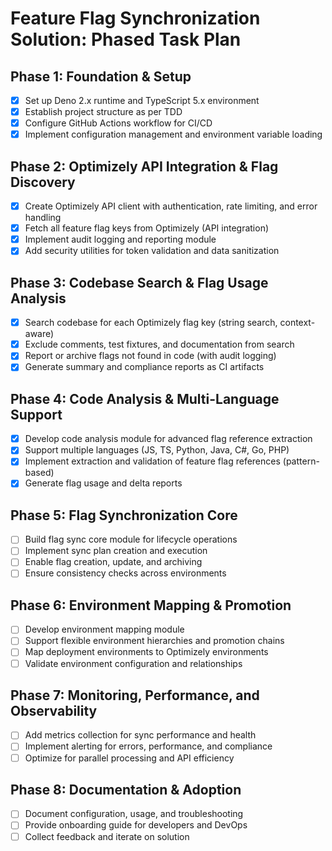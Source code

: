 # Feature Flag Synchronization Solution: Phased Task Plan

## Phase 1: Foundation & Setup
- [x] Set up Deno 2.x runtime and TypeScript 5.x environment
- [x] Establish project structure as per TDD
- [x] Configure GitHub Actions workflow for CI/CD
- [x] Implement configuration management and environment variable loading

## Phase 2: Optimizely API Integration & Flag Discovery
- [x] Create Optimizely API client with authentication, rate limiting, and error handling
- [x] Fetch all feature flag keys from Optimizely (API integration)
- [x] Implement audit logging and reporting module
- [x] Add security utilities for token validation and data sanitization

## Phase 3: Codebase Search & Flag Usage Analysis
- [x] Search codebase for each Optimizely flag key (string search, context-aware)
- [x] Exclude comments, test fixtures, and documentation from search
- [x] Report or archive flags not found in code (with audit logging)
- [x] Generate summary and compliance reports as CI artifacts

## Phase 4: Code Analysis & Multi-Language Support
- [x] Develop code analysis module for advanced flag reference extraction
- [x] Support multiple languages (JS, TS, Python, Java, C#, Go, PHP)
- [x] Implement extraction and validation of feature flag references (pattern-based)
- [x] Generate flag usage and delta reports

## Phase 5: Flag Synchronization Core
- [ ] Build flag sync core module for lifecycle operations
- [ ] Implement sync plan creation and execution
- [ ] Enable flag creation, update, and archiving
- [ ] Ensure consistency checks across environments

## Phase 6: Environment Mapping & Promotion
- [ ] Develop environment mapping module
- [ ] Support flexible environment hierarchies and promotion chains
- [ ] Map deployment environments to Optimizely environments
- [ ] Validate environment configuration and relationships

## Phase 7: Monitoring, Performance, and Observability
- [ ] Add metrics collection for sync performance and health
- [ ] Implement alerting for errors, performance, and compliance
- [ ] Optimize for parallel processing and API efficiency

## Phase 8: Documentation & Adoption
- [ ] Document configuration, usage, and troubleshooting
- [ ] Provide onboarding guide for developers and DevOps
- [ ] Collect feedback and iterate on solution
